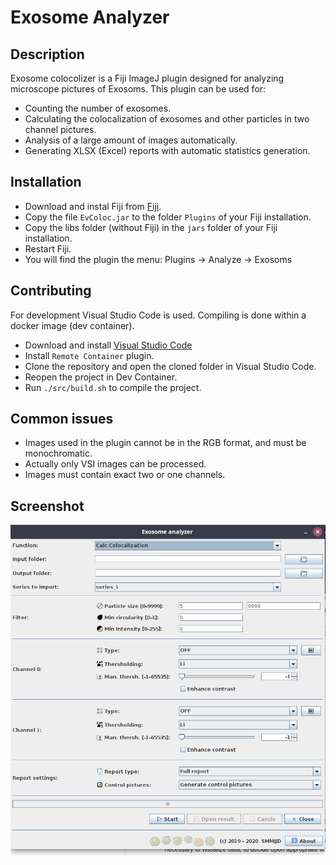 # Exosome Analyzer

## Description
Exosome colocolizer is a Fiji ImageJ plugin designed for analyzing microscope pictures of Exosoms. This plugin can be used for:
*  Counting the number of exosomes.
*  Calculating the colocalization of exosomes and other particles in two channel pictures.
*  Analysis of a large amount of images automatically.
*  Generating XLSX (Excel) reports with automatic statistics generation.


## Installation
*  Download and instal Fiji from [Fiji](https://imagej.net/Fiji/Downloads).
*  Copy the file ```EvColoc.jar``` to the folder ```Plugins``` of your Fiji installation.
*  Copy the libs folder (without Fiji) in the ```jars``` folder of your Fiji installation.
*  Restart Fiji.
*  You will find the plugin the menu: Plugins -> Analyze -> Exosoms


## Contributing
For development Visual Studio Code is used. Compiling is done within a docker image (dev container).
*  Download and install [Visual Studio Code](https://code.visualstudio.com/)
*  Install ```Remote Container``` plugin.
*  Clone the repository and open the cloned folder in Visual Studio Code.
*  Reopen the project in Dev Container.
*  Run ```./src/build.sh``` to compile the project.


## Common issues
*  Images used in the plugin cannot be in the RGB format, and must be monochromatic.
*  Actually only VSI images can be processed.
*  Images must contain exact two or one channels.



## Screenshot

![myimage-alt-tag](./doc/screeshot.png)
